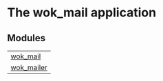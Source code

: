 

# The wok_mail application #


## Modules ##


<table width="100%" border="0" summary="list of modules">
<tr><td><a href="https://gitlab.botsunit.com/msaas/wok_mail/tree/master/doc/wok_mail.md" class="module">wok_mail</a></td></tr>
<tr><td><a href="https://gitlab.botsunit.com/msaas/wok_mail/tree/master/doc/wok_mailer.md" class="module">wok_mailer</a></td></tr></table>

